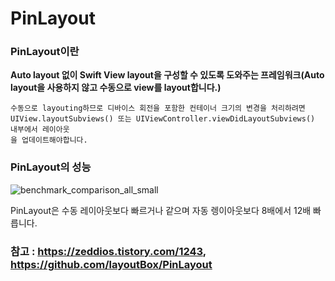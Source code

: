 # PinLayout

### PinLayout이란

**Auto layout 없이 Swift View layout을 구성할 수 있도록 도와주는 프레임워크(Auto layout을 사용하지 않고 수동으로 view를 layout합니다.)**

```
수동으로 layouting하므로 디바이스 회전을 포함한 컨테이너 크기의 변경을 처리하려면 
UIView.layoutSubviews() 또는 UIViewController.viewDidLayoutSubviews() 내부에서 레이아웃
을 업데이트해야합니다.
```

### PinLayout의 성능

![benchmark_comparison_all_small](https://user-images.githubusercontent.com/81547954/151690924-ce8c5205-a8cb-4292-a91f-5658d27e68d5.png)

PinLayout은 수동 레이아웃보다 빠르거나 같으며 자동 렝이아웃보다 8배에서 12배 빠릅니다.


### 참고 : https://zeddios.tistory.com/1243, https://github.com/layoutBox/PinLayout
